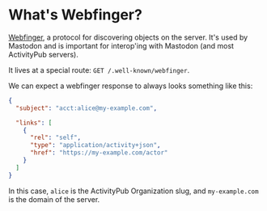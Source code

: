 # What's Webfinger?

[Webfinger](https://en.wikipedia.org/wiki/WebFinger), a protocol for discovering objects on the server. It's used by Mastodon and is important for interop'ing with Mastodon (and most ActivityPub servers).

It lives at a special route: `GET /.well-known/webfinger`.

We can expect a webfinger response to always looks something like this:

```json
{
  "subject": "acct:alice@my-example.com",

  "links": [
    {
      "rel": "self",
      "type": "application/activity+json",
      "href": "https://my-example.com/actor"
    }
  ]
}
```

In this case, `alice` is the ActivityPub Organization slug, and `my-example.com` is the domain of the server.
